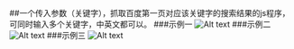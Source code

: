 ##一个传入参数（关键字），抓取百度第一页对应该关键字的搜索结果的js程序，可同时输入多个关键字，中英文都可以。
###示例一
![Alt text](/images/keyword1.png)
###示例二
![Alt text](/images/keyword2.png)
###示例三
![Alt text](/images/keyword3.png)